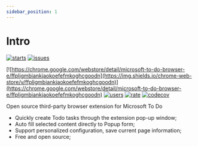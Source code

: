 ```yaml
---
sidebar_position: 1
---
```


# Intro


[![starts](https://img.shields.io/github/stars/waynegongcn/microsoft-todo-browser-ext?style=social)](https://github.com/WayneGongCN/microsoft-todo-browser-ext)
[![issues](https://img.shields.io/github/issues/waynegongcn/microsoft-todo-browser-ext?style=social)](https://github.com/WayneGongCN/microsoft-todo-browser-ext/issues)

[![https://chrome.google.com/webstore/detail/microsoft-to-do-browser-e/ffpljgmbiankjaokoefefmkoghcgoodn](https://img.shields.io/chrome-web-store/v/ffpljgmbiankjaokoefefmkoghcgoodn)](https://chrome.google.com/webstore/detail/microsoft-to-do-browser-e/ffpljgmbiankjaokoefefmkoghcgoodn)
[![users](https://img.shields.io/chrome-web-store/users/ffpljgmbiankjaokoefefmkoghcgoodn)](https://chrome.google.com/webstore/detail/microsoft-to-do-browser-e/ffpljgmbiankjaokoefefmkoghcgoodn)
[![rate](https://img.shields.io/chrome-web-store/stars/ffpljgmbiankjaokoefefmkoghcgoodn)](https://chrome.google.com/webstore/detail/microsoft-to-do-browser-e/ffpljgmbiankjaokoefefmkoghcgoodn/reviews)
[![codecov](https://codecov.io/gh/WayneGongCN/microsoft-todo-browser-ext/branch/main/graph/badge.svg?token=OICY8Y0JVP)](https://codecov.io/gh/WayneGongCN/microsoft-todo-browser-ext)


Open source third-party browser extension for Microsoft To Do

- Quickly create Todo tasks through the extension pop-up window;
- Auto fill selected content directly to Popup form;
- Support personalized configuration, save current page information;
- Free and open source;